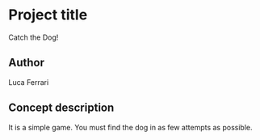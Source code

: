 # Project title
Catch the Dog!

## Author
Luca Ferrari

## Concept description
It is a simple game. You must find the dog in as few attempts as possible.

